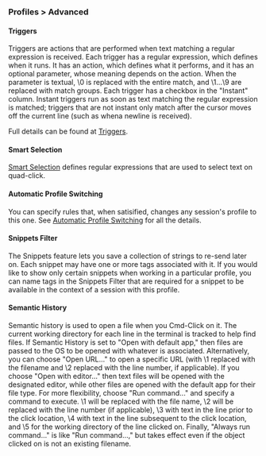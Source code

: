 ### Profiles > Advanced

#### Triggers
Triggers are actions that are performed when text matching a regular expression is received. Each trigger has a regular expression, which defines when it runs. It has an action, which defines what it performs, and it has an optional parameter, whose meaning depends on the action. When the parameter is textual, \0 is replaced with the entire match, and \1...\9 are replaced with match groups. Each trigger has a checkbox in the "Instant" column. Instant triggers run as soon as text matching the regular expression is matched; triggers that are not instant only match after the cursor moves off the current line (such as whena newline is received).

Full details can be found at <a href="documentation-triggers.html">Triggers</a>.

#### Smart Selection
[Smart Selection](/documentation-smart-selection.html) defines regular expressions that are used to select text on quad-click. 

#### Automatic Profile Switching
You can specify rules that, when satisified, changes any session's profile to this one. See <a href="documentation-automatic-profile-switching.html">Automatic Profile Switching</a> for all the details.
</p>

#### Snippets Filter
The Snippets feature lets you save a collection of strings to re-send later on. Each snippet may have one or more tags associated with it. If you would like to show only certain snippets when working in a particular profile, you can name tags in the Snippets Filter that are required for a snippet to be available in the context of a session with this profile.

#### Semantic History
Semantic history is used to open a file when you Cmd-Click on it. The current working directory for each line in the terminal is tracked to help find files. If Semantic History is set to "Open with default app," then files are passed to the OS to be opened with whatever is associated. Alternatively, you can choose "Open URL..." to open a specific URL (with \1 replaced with the filename and \2 replaced with the line number, if applicable). If you choose "Open with editor..." then text files will be opened with the designated editor, while other files are opened with the default app for their file type. For more flexibility, choose "Run command..." and specify a command to execute. \1 will be replaced with the file name, \2 will be replaced with the line number (if applicable), \3 with text in the line prior to the click location, \4 with text in the line subsequent to the click location, and \5 for the working directory of the line clicked on. Finally, "Always run command..." is like "Run command...," but takes effect even if the object clicked on is not an existing filename.

